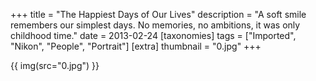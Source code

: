 +++
title = "The Happiest Days of Our Lives"
description = "A soft smile remembers our simplest days. No memories, no ambitions, it was only childhood time."
date = 2013-02-24
[taxonomies]
tags = ["Imported", "Nikon", "People", "Portrait"]
[extra]
thumbnail = "0.jpg"
+++

{{ img(src="0.jpg") }}
